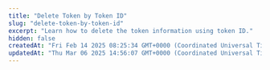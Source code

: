 ```yaml
---
title: "Delete Token by Token ID"
slug: "delete-token-by-token-id"
excerpt: "Learn how to delete the token information using token ID."
hidden: false
createdAt: "Fri Feb 14 2025 08:25:34 GMT+0000 (Coordinated Universal Time)"
updatedAt: "Thu Mar 06 2025 14:56:07 GMT+0000 (Coordinated Universal Time)"
---
```

